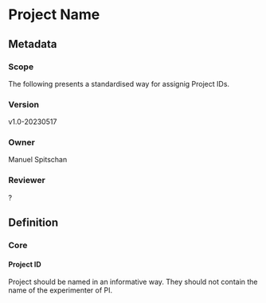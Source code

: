 # Project Name

## Metadata

### Scope

The following presents a standardised way for assignig Project IDs.

### Version

v1.0-20230517

### Owner

Manuel Spitschan

### Reviewer

?

## Definition

### Core

#### Project ID

Project should be named in an informative way. They should not contain the name of the experimenter of PI.